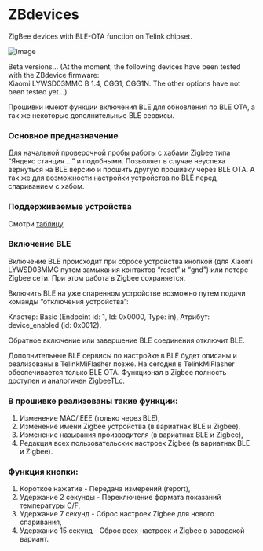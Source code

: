 # ZBdevices
ZigBee devices with BLE-OTA function on Telink chipset.

![image](https://github.com/user-attachments/assets/9fea94d4-8313-493a-a4e3-ae15f18a1c65)

Beta versions... 
(At the moment, the following devices have been tested with the ZBdevice firmware:<br>
Xiaomi LYWSD03MMC B 1.4, CGG1, CGG1N. The other options have not been tested yet...)

Прошивки имеют функции включения BLE для обновления по BLE OTA, а так же некоторые дополнительные BLE сервисы.

### Основное предназначение

Для начальной проверочной пробы работы с хабами Zigbee типа “Яндекс станция …” и подобными. Позволяет в случае неуспеха вернуться на BLE версию и прошить другую прошивку через BLE OTA. А так же для возможности настройки устройства по BLE перед спариванием с хабом.

### Поддерживаемые устройства

Смотри [таблицу](https://github.com/pvvx/pvvx.github.io?tab=readme-ov-file#id-numbers-of-alternative-firmware)

### Включение BLE

Включение BLE происходит при сбросе устройства кнопкой (для Xiaomi LYWSD03MMC путем замыкания контактов “reset” и “gnd”) или потере Zigbee сети. При этом работа в Zigbee сохраняется.

Включить BLE на уже спаренном устройстве возможно путем подачи команды “отключения устройства”:

Кластер: Basic (Endpoint id: 1, Id: 0x0000, Type: in), Атрибут: device_enabled (id: 0x0012). 

Обратное включение или завершение BLE соединения отключит BLE.

Дополнительные BLE сервисы по настройке в BLE будет описаны и реализованы в TelinkMiFlasher позже. На сегодня в TelinkMiFlasher обеспечивается только BLE OTA. Функционал в Zigbee полность доступен и аналогичен ZigbeeTLc.

### В прошивке реализованы такие функции:

1. Изменение MAC/IEEE (только через BLE),
2. Изменение имени Zigbee устройства (в вариатнах BLE и Zigbee),
3. Изменение называния производителя (в вариатнах BLE и Zigbee),
4. Редакция всех пользовательских настроек Zigbee (в вариатнах BLE и Zigbee).

### Функция кнопки:

1. Короткое нажатие - Передача измерений (report),
2. Удержание 2 секунды - Переключение формата показаний температуры C/F,
3. Удержание 7 секунд - Сброс настроек Zigbee для нового спаривания,
4. Удержание 15 секунд - Сброс всех настроек и Zigbee в заводской вариант.
